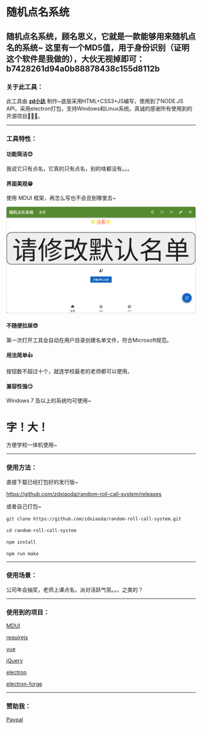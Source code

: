 # 随机点名系统

随机点名系统，顾名思义，它就是一款能够用来随机点名的系统~
这里有一个MD5值，用于身份识别（证明这个软件是我做的），大伙无视掉即可：b7428261d94a0b88878438c155d8112b
------

### 关于此工具：

此工具由 **[zd小达](https://zhangda.xyz/)** 制作~底层采用HTML+CSS3+JS编写，使用到了NODE.JS API，采用electron打包，支持Windows和Linux系统。真诚的感谢所有使用到的开源项目🧎**🧎**🧎。

------

### 工具特性：

#### 功能简洁😊

我说它只有点名，它真的只有点名，别的啥都没有。。。

#### 界面美观😁

使用 MDUI 框架，再怎么写也不会丑到哪里去~

![一个界面展示图片](https://raw.githubusercontent.com/zdxd/random-roll-call-system/master/src/help/homepage.png)

#### 不随便拉屎😎

第一次打开工具会自动在用户目录创建名单文件，符合Microsoft规范。

#### 用法简单👍

按钮数不超过十个，就连学校最老的老师都可以使用。

#### 兼容性强😏

Windows 7 及以上的系统均可使用~

# 字！大！

方便学校一体机使用~

------

### 使用方法：

直接下载已经打包好的发行版~

https://github.com/zdxiaoda/random-roll-call-system/releases

或者自己打包~

`git clone https://github.com/zdxiaoda/random-roll-call-system.git`

`cd random-roll-call-system `

`npm install`

`npm run make`

------

### 使用场景：

公司年会抽奖，老师上课点名，派对活跃气氛。。。之类的？

------

### 使用到的项目：

[MDUI](https://github.com/zdhxiong/mdui)

[requirejs](https://github.com/requirejs/requirejs/)

[vue](https://github.com/vuejs/vue)

[jQuery](https://github.com/jquery/jquery)

[electron](https://github.com/electron/electron)

[electron-forge](https://github.com/electron-userland/electron-forge)

------

### 赞助我：

[Paypal](https://paypal.me/zdxiaoda)
